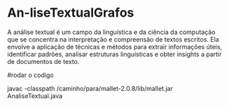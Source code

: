 # An-liseTextualGrafos
A análise textual é um campo da linguística e da ciência da computação que se concentra na interpretação e compreensão de textos escritos. Ela envolve a aplicação de técnicas e métodos para extrair informações úteis, identificar padrões, analisar estruturas linguísticas e obter insights a partir de documentos de texto.




#rodar o codigo

javac -classpath /caminho/para/mallet-2.0.8/lib/mallet.jar AnaliseTextual.java
